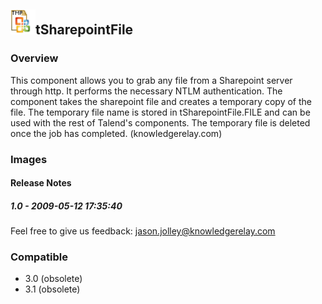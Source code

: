 ## <img src='./logo.jpg' width='40' height='40'>tSharepointFile

### Overview
This component allows you to grab any file from a Sharepoint server through http.
  It performs the necessary NTLM authentication.  The component takes the sharepoint file and creates a temporary copy of the file.  The temporary file name is stored in tSharepointFile.FILE and can be used with the rest of Talend's components.  The temporary file is deleted once the job has completed. (knowledgerelay.com)
### Images




#### Release Notes

##### 1.0 - 2009-05-12 17:35:40
Feel free to give us feedback: jason.jolley@knowledgerelay.com
### Compatible
 -  3.0 (obsolete)
 -   3.1 (obsolete)